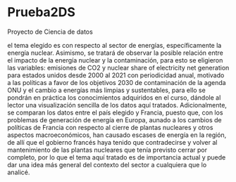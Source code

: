 # Prueba2DS
Proyecto de Ciencia de datos

el tema elegido es con respecto al sector de energías, específicamente la energía nuclear. Asimismo, se tratará de observar la posible relación entre el impacto de la energía nuclear y la contaminación, para esto se eligieron las variables: emisiones de CO2 y nuclear share of electricity net generation para estados unidos desde 2000 al 2021 con periodicidad anual, motivado a las políticas a favor de los objetivos 2030 de contaminación de la agenda ONU y el cambio a energías más limpias y sustentables, para ello se pondrán en práctica los conocimientos adquiridos en el curso, dándole al lector una visualización sencilla de los datos aquí tratados. 
Adicionalmente, se comparan los datos entre el país elegido y Francia, puesto que, con los problemas de generación de energía en Europa, aunado a los cambios de políticas de Francia con respecto al cierre de plantas nucleares y otros aspectos macroeconómicos, han causado escases de energía en la región, de allí que el gobierno francés haya tenido que contradecirse y volver al mantenimiento de las plantas nucleares que tenía previsto cerrar por completo, por lo que el tema aquí tratado es de importancia actual y puede dar una idea más general del contexto del sector a cualquiera que lo analicé. 
